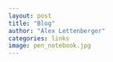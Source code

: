 ```yaml
---
layout: post
title: "Blog"
author: "Alex Lettenberger"
categories: links
image: pen_notebook.jpg
---
```

